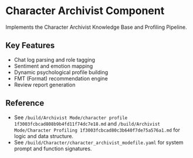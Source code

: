 # Character Archivist Component

Implements the Character Archivist Knowledge Base and Profiling Pipeline.

## Key Features

- Chat log parsing and role tagging
- Sentiment and emotion mapping
- Dynamic psychological profile building
- FMT (Format) recommendation engine
- Review report generation

## Reference

- See `/build/Archivist Mode/character profile 1f3003fcbcad808b9b4fd11f74dc7e18.md` and `/build/Archivist Mode/Character Profiling 1f3003fcbcad80c3b640f7de75a576a1.md` for logic and data structure.
- See `/build/Character/character_archivist_modefile.yaml` for system prompt and function signatures.
